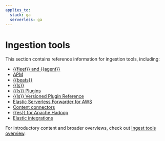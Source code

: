 ```yaml
---
applies_to:
  stack: ga
  serverless: ga
---
```


# Ingestion tools

This section contains reference information for ingestion tools, including:

* [{{fleet}} and {{agent}}](/reference/fleet/index.md)
* [APM](/reference/apm/observability/apm.md)
* [{{beats}}](beats://reference/index.md)
* [{{ls}}](logstash://reference/index.md)
* [{{ls}} Plugins](logstash-docs-md://lsr/index.md)
* [{{ls}} Versioned Plugin Reference](logstash-docs-md://vpr/index.md)
* [Elastic Serverless Forwarder for AWS](elastic-serverless-forwarder://reference/index.md)
* [Content connectors](elasticsearch://reference/search-connectors/index.md)
* [{{es}} for Apache Hadoop](elasticsearch-hadoop://reference/index.md)
* [Elastic integrations](integration-docs://reference/index.md)

For introductory content and broader overviews, check out [Ingest tools overview](/manage-data/ingest/tools.md).
